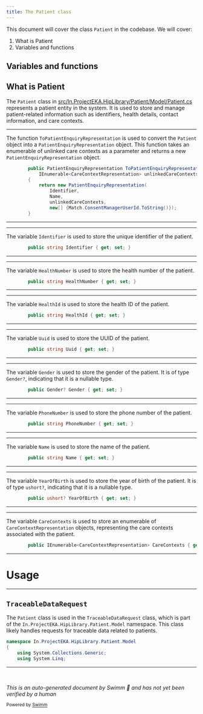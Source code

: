 ```yaml
---
title: The Patient class
---
```

This document will cover the class <SwmToken path="src/In.ProjectEKA.HipLibrary/Patient/Model/TraceableDataRequest.cs" pos="1:8:8" line-data="namespace In.ProjectEKA.HipLibrary.Patient.Model">`Patient`</SwmToken> in the codebase. We will cover:

1. What is Patient
2. Variables and functions

## Variables and functions

## What is Patient

The <SwmToken path="src/In.ProjectEKA.HipLibrary/Patient/Model/TraceableDataRequest.cs" pos="1:8:8" line-data="namespace In.ProjectEKA.HipLibrary.Patient.Model">`Patient`</SwmToken> class in <SwmPath>[src/In.ProjectEKA.HipLibrary/Patient/Model/Patient.cs](src/In.ProjectEKA.HipLibrary/Patient/Model/Patient.cs)</SwmPath> represents a patient entity in the system. It is used to store and manage patient-related information such as identifiers, health details, contact information, and care contexts.

<SwmSnippet path="/src/In.ProjectEKA.HipLibrary/Patient/Model/Patient.cs" line="25">

---

The function <SwmToken path="src/In.ProjectEKA.HipLibrary/Patient/Model/Patient.cs" pos="25:5:5" line-data="        public PatientEnquiryRepresentation ToPatientEnquiryRepresentation(">`ToPatientEnquiryRepresentation`</SwmToken> is used to convert the <SwmToken path="src/In.ProjectEKA.HipLibrary/Patient/Model/TraceableDataRequest.cs" pos="1:8:8" line-data="namespace In.ProjectEKA.HipLibrary.Patient.Model">`Patient`</SwmToken> object into a <SwmToken path="src/In.ProjectEKA.HipLibrary/Patient/Model/Patient.cs" pos="25:3:3" line-data="        public PatientEnquiryRepresentation ToPatientEnquiryRepresentation(">`PatientEnquiryRepresentation`</SwmToken> object. This function takes an enumerable of unlinked care contexts as a parameter and returns a new <SwmToken path="src/In.ProjectEKA.HipLibrary/Patient/Model/Patient.cs" pos="25:3:3" line-data="        public PatientEnquiryRepresentation ToPatientEnquiryRepresentation(">`PatientEnquiryRepresentation`</SwmToken> object.

```c#
        public PatientEnquiryRepresentation ToPatientEnquiryRepresentation(
            IEnumerable<CareContextRepresentation> unlinkedCareContexts)
        {
            return new PatientEnquiryRepresentation(
                Identifier,
                Name,
                unlinkedCareContexts,
                new[] {Match.ConsentManagerUserId.ToString()});
        }
```

---

</SwmSnippet>

<SwmSnippet path="/src/In.ProjectEKA.HipLibrary/Patient/Model/Patient.cs" line="7">

---

The variable <SwmToken path="src/In.ProjectEKA.HipLibrary/Patient/Model/Patient.cs" pos="7:5:5" line-data="        public string Identifier { get; set; }">`Identifier`</SwmToken> is used to store the unique identifier of the patient.

```c#
        public string Identifier { get; set; }
```

---

</SwmSnippet>

<SwmSnippet path="/src/In.ProjectEKA.HipLibrary/Patient/Model/Patient.cs" line="9">

---

The variable <SwmToken path="src/In.ProjectEKA.HipLibrary/Patient/Model/Patient.cs" pos="9:5:5" line-data="        public string HealthNumber { get; set; }">`HealthNumber`</SwmToken> is used to store the health number of the patient.

```c#
        public string HealthNumber { get; set; }
```

---

</SwmSnippet>

<SwmSnippet path="/src/In.ProjectEKA.HipLibrary/Patient/Model/Patient.cs" line="11">

---

The variable <SwmToken path="src/In.ProjectEKA.HipLibrary/Patient/Model/Patient.cs" pos="11:5:5" line-data="        public string HealthId { get; set; }">`HealthId`</SwmToken> is used to store the health ID of the patient.

```c#
        public string HealthId { get; set; }
```

---

</SwmSnippet>

<SwmSnippet path="/src/In.ProjectEKA.HipLibrary/Patient/Model/Patient.cs" line="13">

---

The variable <SwmToken path="src/In.ProjectEKA.HipLibrary/Patient/Model/Patient.cs" pos="13:5:5" line-data="        public string Uuid { get; set; }">`Uuid`</SwmToken> is used to store the UUID of the patient.

```c#
        public string Uuid { get; set; }
```

---

</SwmSnippet>

<SwmSnippet path="/src/In.ProjectEKA.HipLibrary/Patient/Model/Patient.cs" line="15">

---

The variable <SwmToken path="src/In.ProjectEKA.HipLibrary/Patient/Model/Patient.cs" pos="15:3:3" line-data="        public Gender? Gender { get; set; }">`Gender`</SwmToken> is used to store the gender of the patient. It is of type <SwmToken path="src/In.ProjectEKA.HipLibrary/Patient/Model/Patient.cs" pos="15:3:4" line-data="        public Gender? Gender { get; set; }">`Gender?`</SwmToken>, indicating that it is a nullable type.

```c#
        public Gender? Gender { get; set; }
```

---

</SwmSnippet>

<SwmSnippet path="/src/In.ProjectEKA.HipLibrary/Patient/Model/Patient.cs" line="17">

---

The variable <SwmToken path="src/In.ProjectEKA.HipLibrary/Patient/Model/Patient.cs" pos="17:5:5" line-data="        public string PhoneNumber { get; set; }">`PhoneNumber`</SwmToken> is used to store the phone number of the patient.

```c#
        public string PhoneNumber { get; set; }
```

---

</SwmSnippet>

<SwmSnippet path="/src/In.ProjectEKA.HipLibrary/Patient/Model/Patient.cs" line="19">

---

The variable <SwmToken path="src/In.ProjectEKA.HipLibrary/Patient/Model/Patient.cs" pos="19:5:5" line-data="        public string Name { get; set; }">`Name`</SwmToken> is used to store the name of the patient.

```c#
        public string Name { get; set; }
```

---

</SwmSnippet>

<SwmSnippet path="/src/In.ProjectEKA.HipLibrary/Patient/Model/Patient.cs" line="21">

---

The variable <SwmToken path="src/In.ProjectEKA.HipLibrary/Patient/Model/Patient.cs" pos="21:6:6" line-data="        public ushort? YearOfBirth { get; set; }">`YearOfBirth`</SwmToken> is used to store the year of birth of the patient. It is of type <SwmToken path="src/In.ProjectEKA.HipLibrary/Patient/Model/Patient.cs" pos="21:3:4" line-data="        public ushort? YearOfBirth { get; set; }">`ushort?`</SwmToken>, indicating that it is a nullable type.

```c#
        public ushort? YearOfBirth { get; set; }
```

---

</SwmSnippet>

<SwmSnippet path="/src/In.ProjectEKA.HipLibrary/Patient/Model/Patient.cs" line="23">

---

The variable <SwmToken path="src/In.ProjectEKA.HipLibrary/Patient/Model/Patient.cs" pos="23:8:8" line-data="        public IEnumerable&lt;CareContextRepresentation&gt; CareContexts { get; set; }">`CareContexts`</SwmToken> is used to store an enumerable of <SwmToken path="src/In.ProjectEKA.HipLibrary/Patient/Model/Patient.cs" pos="23:5:5" line-data="        public IEnumerable&lt;CareContextRepresentation&gt; CareContexts { get; set; }">`CareContextRepresentation`</SwmToken> objects, representing the care contexts associated with the patient.

```c#
        public IEnumerable<CareContextRepresentation> CareContexts { get; set; }
```

---

</SwmSnippet>

# Usage

<SwmSnippet path="/src/In.ProjectEKA.HipLibrary/Patient/Model/TraceableDataRequest.cs" line="1">

---

## <SwmToken path="src/In.ProjectEKA.HipLibrary/Patient/Model/TraceableDataRequest.cs" pos="6:5:5" line-data="    public class TraceableDataRequest">`TraceableDataRequest`</SwmToken>

The <SwmToken path="src/In.ProjectEKA.HipLibrary/Patient/Model/TraceableDataRequest.cs" pos="1:8:8" line-data="namespace In.ProjectEKA.HipLibrary.Patient.Model">`Patient`</SwmToken> class is used in the <SwmToken path="src/In.ProjectEKA.HipLibrary/Patient/Model/TraceableDataRequest.cs" pos="6:5:5" line-data="    public class TraceableDataRequest">`TraceableDataRequest`</SwmToken> class, which is part of the <SwmToken path="src/In.ProjectEKA.HipLibrary/Patient/Model/TraceableDataRequest.cs" pos="1:2:10" line-data="namespace In.ProjectEKA.HipLibrary.Patient.Model">`In.ProjectEKA.HipLibrary.Patient.Model`</SwmToken> namespace. This class likely handles requests for traceable data related to patients.

```c#
namespace In.ProjectEKA.HipLibrary.Patient.Model
{
    using System.Collections.Generic;
    using System.Linq;
```

---

</SwmSnippet>

&nbsp;

*This is an auto-generated document by Swimm 🌊 and has not yet been verified by a human*

<SwmMeta version="3.0.0" repo-id="Z2l0aHViJTNBJTNBaGlwLXNlcnZpY2UlM0ElM0FTd2ltbS1EZW1v" repo-name="hip-service"><sup>Powered by [Swimm](/)</sup></SwmMeta>
